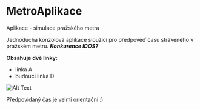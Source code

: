 # MetroAplikace
Aplikace - simulace pražského metra

Jednoduchá konzolová aplikace sloužící pro předpověď času stráveného v pražském metru.
***Konkurence IDOS?***

**Obsahuje dvě linky:**

- linka A
- budoucí linka D

![Alt Text](https://media.giphy.com/media/MAXxUE8vpu1DIaGkER/giphy.gif)

Předpovídaný čas je velmi orientační :)
